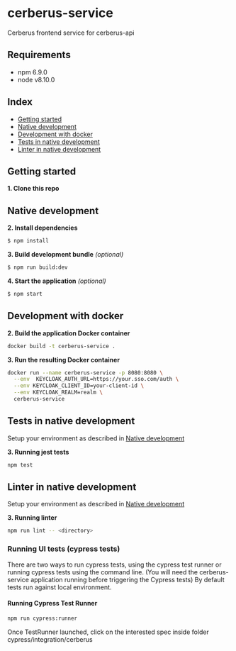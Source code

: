 # cerberus-service
Cerberus frontend service for cerberus-api

## Requirements
* npm 6.9.0
* node v8.10.0

## Index
* [Getting started](#getting-started)
* [Native development](#native-development)
* [Development with docker](#development-with-docker)
*  [Tests in native development](#tests-in-native-development)
* [Linter in native development](#linter-in-native-development)

## Getting started

**1. Clone this repo**

## Native development
**2. Install dependencies**
```sh
$ npm install
```
**3. Build development bundle** *(optional)*
```sh
$ npm run build:dev
```
**4. Start the application** *(optional)*
```sh
$ npm start
```


## Development with docker
**2. Build the application Docker container**
```sh
docker build -t cerberus-service .
```
**3. Run the resulting Docker container**
```sh
docker run --name cerberus-service -p 8080:8080 \
  --env  KEYCLOAK_AUTH_URL=https://your.sso.com/auth \
  --env KEYCLOAK_CLIENT_ID=your-client-id \
  --env KEYCLOAK_REALM=realm \
  cerberus-service
```

## Tests in native development

Setup your environment as described in [Native development](#native-development)

**3. Running jest tests**
```sh
npm test
```

## Linter in native development

Setup your environment as described in [Native development](#native-development)

**3. Running linter**
```sh
npm run lint -- <directory>
```
### Running UI tests (cypress tests)
There are two ways to run cypress tests, using the cypress test runner or running cypress tests using the command line.
(You will need the cerberus-service application running before triggering the Cypress tests)
By default tests run against local environment.

#### Running Cypress Test Runner
```sh
npm run cypress:runner
```
Once TestRunner launched, click on the interested spec inside folder cypress/integration/cerberus
